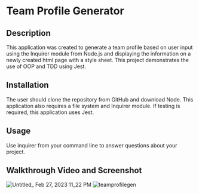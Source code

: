 # Team Profile Generator

## Description
This application was created to generate a team profile based on user input using the Inquirer module from Node.js and displaying the information on a newly created html page with a style sheet. This project demonstrates the use of OOP and TDD using Jest.

## Installation
The user should clone the repository from GitHub and download Node. This application also requires a file system and Inquirer module. If testing is required, this application uses Jest.

## Usage
Use inquirer from your command line to answer questions about your project.

## Walkthrough Video and Screenshot
![Untitled_ Feb 27, 2023 11_22 PM](https://user-images.githubusercontent.com/119096607/221786774-0d03aa5d-4855-41e4-8069-c45a5a43ed71.gif)
![teamprofilegen](https://user-images.githubusercontent.com/119096607/221786997-1063aab9-e125-4b20-a38f-c898f4a8e815.png)
